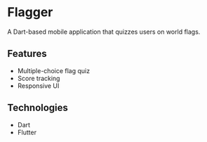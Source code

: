 # Flagger

A Dart-based mobile application that quizzes users on world flags.

## Features
- Multiple-choice flag quiz
- Score tracking
- Responsive UI

## Technologies
- Dart
- Flutter
